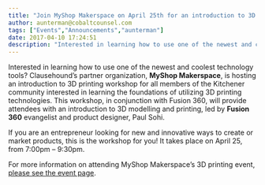 ```yaml
---
title: "Join MyShop Makerspace on April 25th for an introduction to 3D modelling and printing workshop led by Paul Sohi!"
author: aunterman@cobaltcounsel.com
tags: ["Events","Announcements","aunterman"]
date: 2017-04-10 17:24:51
description: "Interested in learning how to use one of the newest and coolest technology tools? Clausehound’s partner organization, MyShop Makerspace, is hosting an introduction to 3D printing workshop for all members of the Kitchener community interested in learning the foundations of utilizing 3D printing technologie."
---
```




Interested in learning how to use one of the newest and coolest technology tools? Clausehound’s partner organization, **MyShop Makerspace**, is hosting an introduction to 3D printing workshop for all members of the Kitchener community interested in learning the foundations of utilizing 3D printing technologies. This workshop, in conjunction with Fusion 360, will provide attendees with an introduction to 3D modelling and printing, led by **Fusion 360** evangelist and product designer, Paul Sohi.

 

If you are an entrepreneur looking for new and innovative ways to create or market products, this is the workshop for you! It takes place on April 25, from 7:00pm – 9:30pm. 

For more information on attending MyShop Makerspace’s 3D printing event, [please see the event page](http://myshopmakerspace.com/fusion360-workshop-spaces-limited). 
